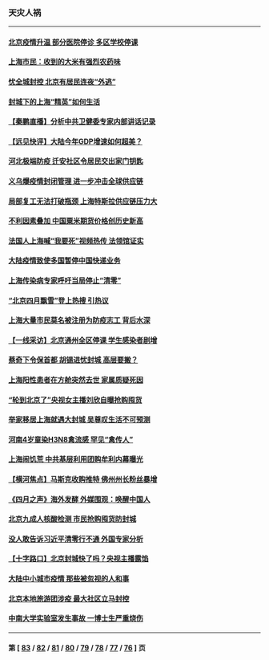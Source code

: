 ### 天灾人祸
---
#### [北京疫情升温 部分医院停诊 多区学校停课](../../pages/ncid280/n13722219.md) 
#### [上海市民：收到的大米有强烈农药味](../../pages/ncid280/n13722156.md) 
#### [忧全城封控 北京有居民连夜“外逃”](../../pages/ncid280/n13722117.md) 
#### [封城下的上海“精英”如何生活](../../pages/ncid280/n13722094.md) 
#### [【秦鹏直播】分析中共卫健委专家内部讲话记录](../../pages/ncid280/n13722036.md) 
#### [【远见快评】大陆今年GDP增速如何超美？](../../pages/ncid280/n13721895.md) 
#### [河北极端防疫 迁安社区令居民交出家门钥匙](../../pages/ncid280/n13721969.md) 
#### [义乌爆疫情封闭管理 进一步冲击全球供应链](../../pages/ncid280/n13721924.md) 
#### [局部复工无法打破瓶颈 上海特斯拉供应链压力大](../../pages/ncid280/n13721889.md) 
#### [不利因素叠加 中国粟米期货价格创历史新高](../../pages/ncid280/n13721886.md) 
#### [法国人上海喊“我要死”视频热传 法领馆证实](../../pages/ncid280/n13721899.md) 
#### [大陆疫情致使多国暂停中国快递业务](../../pages/ncid280/n13721857.md) 
#### [上海传染病专家呼吁当局停止“清零”](../../pages/ncid280/n13721825.md) 
#### [“北京四月飘雪”登上热搜 引热议](../../pages/ncid280/n13721703.md) 
#### [上海大量市民莫名被注册为防疫志工 背后水深](../../pages/ncid280/n13721701.md) 
#### [【一线采访】北京通州全区停课 学生感染者剧增](../../pages/ncid280/n13721658.md) 
#### [蔡奇下令保首都 胡锡进忧封城 高层要搬？](../../pages/ncid280/n13721660.md) 
#### [上海阳性患者在方舱突然去世 家属质疑死因](../../pages/ncid280/n13721615.md) 
#### [“轮到北京了”央视女主播刘欣自曝抢购囤货](../../pages/ncid280/n13721547.md) 
#### [举家移居上海就遇大封城 吴尊叹生活不可预测](../../pages/ncid280/n13721353.md) 
#### [河南4岁童染H3N8禽流感 罕见“禽传人”](../../pages/ncid280/n13721368.md) 
#### [上海闹饥荒 中共基层利用团购牟利内幕曝光](../../pages/ncid280/n13721214.md) 
#### [【横河焦点】马斯克收购推特 佛州州长粉丝暴增](../../pages/ncid280/n13721334.md) 
#### [《四月之声》海外发酵 外媒围观：唤醒中国人](../../pages/ncid280/n13720982.md) 
#### [北京九成人核酸检测 市民抢购囤货防封城](../../pages/ncid280/n13721135.md) 
#### [没人敢告诉习近平清零行不通 外国专家分析](../../pages/ncid280/n13720943.md) 
#### [【十字路口】北京封城快了吗？央视主播露馅](../../pages/ncid280/n13721080.md) 
#### [大陆中小城市疫情 那些被忽视的人和事](../../pages/ncid280/n13721015.md) 
#### [北京本地旅游团涉疫 最大社区立马封控](../../pages/ncid280/n13720803.md) 
#### [中南大学实验室发生事故 一博士生严重烧伤](../../pages/ncid280/n13720927.md) 

---
#### 第 [ [83](./83.md) / [82](./82.md) / [81](./81.md) / [80](./80.md) / [79](./79.md) / [78](./78.md) / [77](./77.md) / [76](./76.md) ] 页
